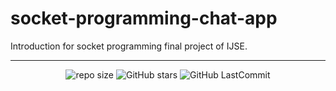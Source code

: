 # socket-programming-chat-app
Introduction for socket programming final project of IJSE.

***
<div align="center">
  
![repo size](https://img.shields.io/github/repo-size/DewmithMihisara/socket-programming-chat-app?label=Repo%20Size&style=for-the-badge&labelColor=black&color=20bf6b)
![GitHub stars](https://img.shields.io/github/stars/DewmithMihisara/socket-programming-chat-app?&labelColor=black&color=f7b731&style=for-the-badge)
![GitHub LastCommit](https://img.shields.io/github/last-commit/DewmithMihisara/socket-programming-chat-app?logo=github&labelColor=black&color=d1d8e0&style=for-the-badge)

</div>
